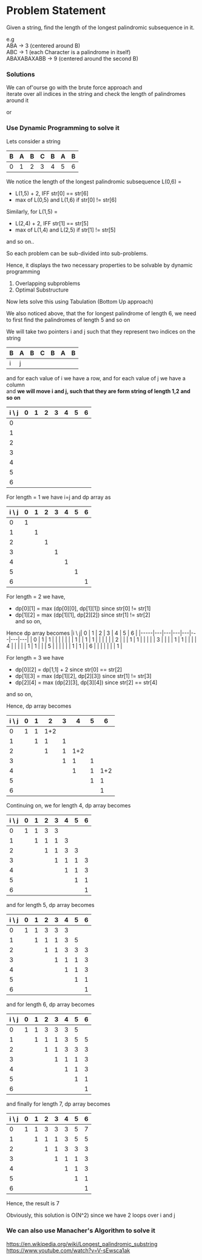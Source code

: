 # Problem Statement

Given a string, find the length of the longest palindromic subsequence in it.

e.g  
ABA  -> 3  (centered around B)   
ABC  -> 1  (each Character is a palindrome in itself)   
ABAXABAXABB -> 9 (centered around the second B)   

### Solutions 

We can of'ourse go with the brute force approach and  
iterate over all indices in the string and check the length of palindromes around it

or

### Use Dynamic Programming to solve it

Lets consider a string

|B|A|B|C|B|A|B|
|---|---|---|---|---|---|---|
|0|1|2|3|4|5|6|

We notice the length of the longest palindromic subsequence L(0,6) = 
* L(1,5) + 2,  IFF str[0] == str[6]
* max of L(0,5) and L(1,6) if str[0] != str[6]

Similarly, for L(1,5) =  
* L(2,4) + 2, IFF str[1] == str[5]
* max of L(1,4) and L(2,5) if str[1] != str[5]

and so on..

So each problem can be sub-divided into sub-problems.

Hence, it displays the two necessary properties to be solvable by dynamic programming
1. Overlapping subproblems
2. Optimal Substructure

Now lets solve this using Tabulation (Bottom Up approach) 

We also noticed above, that the for longest palindrome of length 6, we need to first find the palindromes of length 5 and so on

We will take two pointers i and j such that they represent two indices on the string

|B|A|B|C|B|A|B|
|---|---|---|---|---|---|---|
|i|j||||||

and for each value of i we have a row, and for each value of j we have a column   
and **we will move i and j, such that they are form string of length 1,2 and so on**


|i \ j| 0 | 1 | 2 | 3 | 4 | 5 | 6 |
|-----|---|---|---|---|---|---|---|
| 0   |   |   |   |   |   |   |   |
| 1   |   |   |   |   |   |   |   |
| 2   |   |   |   |   |   |   |   |
| 3   |   |   |   |   |   |   |   |
| 4   |   |   |   |   |   |   |   |
| 5   |   |   |   |   |   |   |   |
| 6   |   |   |   |   |   |   |   |


For length = 1 we have i=j and dp array as    

|i \ j| 0 | 1 | 2 | 3 | 4 | 5 | 6 |
|-----|---|---|---|---|---|---|---|
| 0   | 1 |   |   |   |   |   |   |
| 1   |   | 1 |   |   |   |   |   |
| 2   |   |   | 1 |   |   |   |   |
| 3   |   |   |   | 1 |   |   |   |
| 4   |   |   |   |   | 1 |   |   |
| 5   |   |   |   |   |   | 1 |   |
| 6   |   |   |   |   |   |   | 1 |

For length = 2 we have,
* dp[0][1] = max (dp[0][0], dp[1][1]) since str[0] != str[1]
* dp[1][2] = max (dp[1][1], dp[2][2]) since str[1] != str[2]  
and so on,

Hence dp array becomes
|i \ j| 0 | 1 | 2 | 3 | 4 | 5 | 6 |
|-----|---|---|---|---|---|---|---|
| 0   | 1 | 1 |   |   |   |   |   |
| 1   |   | 1 | 1 |   |   |   |   |
| 2   |   |   | 1 | 1 |   |   |   |
| 3   |   |   |   | 1 | 1 |   |   |
| 4   |   |   |   |   | 1 | 1 |   |
| 5   |   |   |   |   |   | 1 | 1 |
| 6   |   |   |   |   |   |   | 1 |

For length = 3 we have
* dp[0][2] = dp[1,1] + 2 since str[0] == str[2]
* dp[1][3] = max (dp[1][2], dp[2][3]) since str[1] != str[3] 
* dp[2][4] = max (dp[2][3], dp[3][4]) since str[2] == str[4] 

and so on,

Hence, dp array becomes  

|i \ j| 0 | 1 | 2 | 3 | 4 | 5 | 6 |
|-----|---|---|---|---|---|---|---|
| 0   | 1 | 1 | 1+2  |   |   |   |   |
| 1   |   | 1 | 1 | 1 |   |   |   |
| 2   |   |   | 1 | 1 | 1+2  |   |   |
| 3   |   |   |   | 1 | 1 | 1 |   |
| 4   |   |   |   |   | 1 | 1 | 1+2  |
| 5   |   |   |   |   |   | 1 | 1 |
| 6   |   |   |   |   |   |   | 1 |


Continuing on, we for length 4, dp array becomes

|i \ j| 0 | 1 | 2 | 3 | 4 | 5 | 6 |
|-----|---|---|---|---|---|---|---|
| 0   | 1 | 1 | 3 | 3 |   |   |   |
| 1   |   | 1 | 1 | 1 | 3 |   |   |
| 2   |   |   | 1 | 1 | 3 | 3 |   |
| 3   |   |   |   | 1 | 1 | 1 | 3 |
| 4   |   |   |   |   | 1 | 1 | 3 |
| 5   |   |   |   |   |   | 1 | 1 |
| 6   |   |   |   |   |   |   | 1 |

and for length 5, dp array becomes

|i \ j| 0 | 1 | 2 | 3 | 4 | 5 | 6 |
|-----|---|---|---|---|---|---|---|
| 0   | 1 | 1 | 3 | 3 | 3 |   |   |
| 1   |   | 1 | 1 | 1 | 3 | 5 |   |
| 2   |   |   | 1 | 1 | 3 | 3 | 3  |
| 3   |   |   |   | 1 | 1 | 1 | 3 |
| 4   |   |   |   |   | 1 | 1 | 3 |
| 5   |   |   |   |   |   | 1 | 1 |
| 6   |   |   |   |   |   |   | 1 |

and for length 6, dp array becomes

|i \ j| 0 | 1 | 2 | 3 | 4 | 5 | 6 |
|-----|---|---|---|---|---|---|---|
| 0   | 1 | 1 | 3 | 3 | 3 | 5 |   |
| 1   |   | 1 | 1 | 1 | 3 | 5 | 5 |
| 2   |   |   | 1 | 1 | 3 | 3 | 3 |
| 3   |   |   |   | 1 | 1 | 1 | 3 |
| 4   |   |   |   |   | 1 | 1 | 3 |
| 5   |   |   |   |   |   | 1 | 1 |
| 6   |   |   |   |   |   |   | 1 |



and finally for length 7, dp array becomes

|i \ j| 0 | 1 | 2 | 3 | 4 | 5 | 6 |
|-----|---|---|---|---|---|---|---|
| 0   | 1 | 1 | 3 | 3 | 3 | 5 | 7 |
| 1   |   | 1 | 1 | 1 | 3 | 5 | 5 |
| 2   |   |   | 1 | 1 | 3 | 3 | 3 |
| 3   |   |   |   | 1 | 1 | 1 | 3 |
| 4   |   |   |   |   | 1 | 1 | 3 |
| 5   |   |   |   |   |   | 1 | 1 |
| 6   |   |   |   |   |   |   | 1 |


Hence, the result is 7

Obviously, this solution is O(N^2) since we have 2 loops over i and j


### We can also use Manacher's Algorithm to solve it
https://en.wikipedia.org/wiki/Longest_palindromic_substring   
https://www.youtube.com/watch?v=V-sEwsca1ak